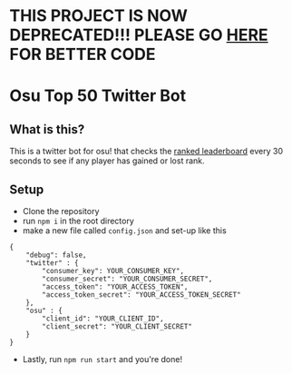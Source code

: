 # THIS PROJECT IS NOW DEPRECATED!!! PLEASE GO [HERE](https://github.com/midozen/osu-top50-tracker) FOR BETTER CODE

# Osu Top 50 Twitter Bot

## What is this?
This is a twitter bot for osu! that checks the [ranked leaderboard](https://osu.ppy.sh/rankings/osu/performance) every 30 seconds to see if any player has gained or lost rank.

## Setup
- Clone the repository
- run `npm i` in the root directory
- make a new file called `config.json` and set-up like this
```
{
    "debug": false,
    "twitter" : {
        "consumer_key": YOUR_CONSUMER_KEY",
        "consumer_secret": "YOUR_CONSUMER_SECRET",
        "access_token": "YOUR_ACCESS_TOKEN",
        "access_token_secret": "YOUR_ACCESS_TOKEN_SECRET"
    },
    "osu" : {
        "client_id": "YOUR_CLIENT_ID",
        "client_secret": "YOUR_CLIENT_SECRET"
    }
}
```
- Lastly, run `npm run start` and you're done!
